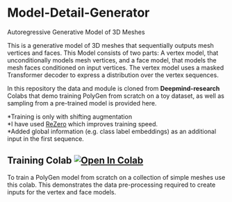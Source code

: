 # Model-Detail-Generator
Autoregressive Generative Model of 3D Meshes

This is a generative model of 3D meshes that sequentially outputs mesh
vertices and faces. This Model  consists of two parts: A vertex model, that
unconditionally models mesh vertices, and a face model, that models the mesh
faces conditioned on input vertices. The vertex model uses a masked Transformer
decoder to express a distribution over the vertex sequences.

In this repository the data and module is cloned from **Deepmind-research** Colabs that demo
training PolyGen from scratch on a toy dataset, as well as sampling from a
pre-trained model is provided here.

*Training is only with shifting augmentation<br/>
*I have  used [ReZero](https://arxiv.org/abs/2003.04887) which improves training speed.<br/>
*Added global information (e.g. class label embeddings) as an additional input in the first sequence.

## Training Colab [![Open In Colab](https://colab.research.google.com/assets/colab-badge.svg)](https://colab.research.google.com/drive/1EkMYbgjM_Xad4uSRQ31IJZgQwVuQX829?usp=sharing)

To train a PolyGen model from scratch on a collection of simple meshes use this
colab. This demonstrates the data pre-processing required to create inputs for
the vertex and face models.
